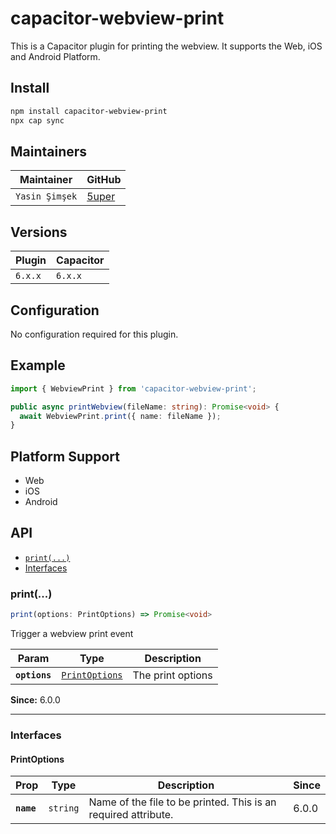 # capacitor-webview-print

This is a Capacitor plugin for printing the webview. It supports the Web, iOS and Android Platform.

## Install

```bash
npm install capacitor-webview-print
npx cap sync
```

## Maintainers

| Maintainer    | GitHub                              |
| ------------- | ----------------------------------- |
| `Yasin Şimşek` | [5uper](https://github.com/5uper) |

## Versions

| Plugin | Capacitor |
| ------ | ------- |
| `6.x.x`| `6.x.x` |

## Configuration

No configuration required for this plugin.

## Example

```ts
import { WebviewPrint } from 'capacitor-webview-print';

public async printWebview(fileName: string): Promise<void> {
  await WebviewPrint.print({ name: fileName });
}

```

## Platform Support

- Web
- iOS
- Android



## API

<docgen-index>

* [`print(...)`](#print)
* [Interfaces](#interfaces)

</docgen-index>

<docgen-api>
<!--Update the source file JSDoc comments and rerun docgen to update the docs below-->

### print(...)

```typescript
print(options: PrintOptions) => Promise<void>
```

Trigger a webview print event

| Param         | Type                                                  | Description       |
| ------------- | ----------------------------------------------------- | ----------------- |
| **`options`** | <code><a href="#printoptions">PrintOptions</a></code> | The print options |

**Since:** 6.0.0

--------------------


### Interfaces


#### PrintOptions

| Prop       | Type                | Description                                                    | Since |
| ---------- | ------------------- | -------------------------------------------------------------- | ----- |
| **`name`** | <code>string</code> | Name of the file to be printed. This is an required attribute. | 6.0.0 |

</docgen-api>
